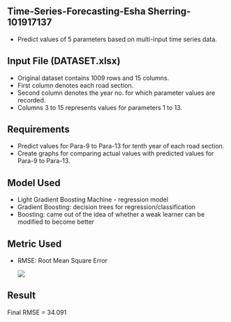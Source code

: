 ## Time-Series-Forecasting-Esha Sherring-101917137

- Predict values of 5 parameters based on multi-input time series data.

## Input File (DATASET.xlsx)

- Original dataset contains 1009 rows and 15 columns.
- First column denotes each road section.
- Second column denotes the year no. for which parameter values are recorded.
- Columns 3 to 15 represents values for parameters 1 to 13.

## Requirements

- Predict values for Para-9 to Para-13 for tenth year of each road section.
- Create graphs for comparing actual values with predicted values for Para-9 to Para-13.

## Model Used

- Light Gradient Boosting Machine - regression model
- Gradient Boosting: decision trees for regression/classification
- Boosting: came out of the idea of whether a weak learner can be modified to become better

## Metric Used

- RMSE: Root Mean Square Error

  ![](images/RMSE1.jpg)

## Result

Final RMSE = 34.091
